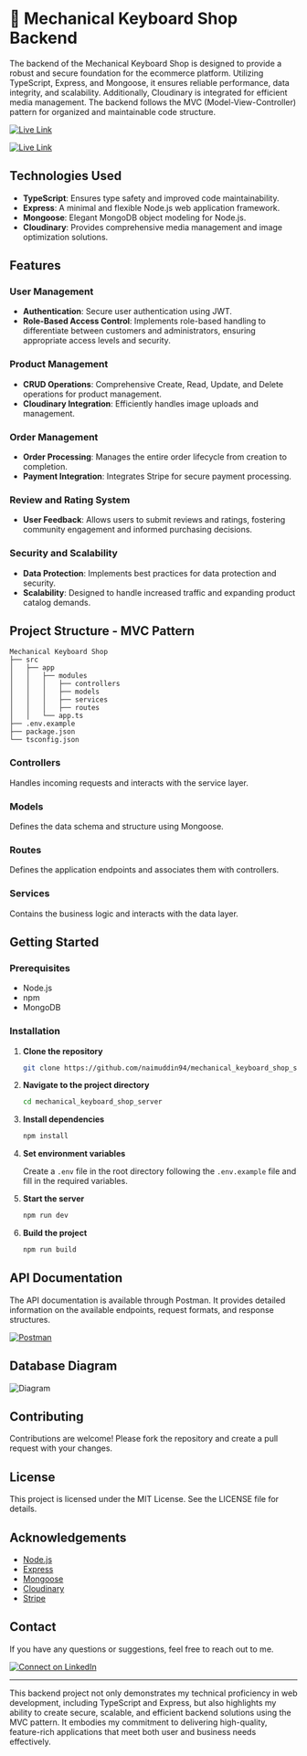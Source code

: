 # 🔗 Mechanical Keyboard Shop Backend

The backend of the Mechanical Keyboard Shop is designed to provide a robust and secure foundation for the ecommerce platform. Utilizing TypeScript, Express, and Mongoose, it ensures reliable performance, data integrity, and scalability. Additionally, Cloudinary is integrated for efficient media management. The backend follows the MVC (Model-View-Controller) pattern for organized and maintainable code structure.

[![Live Link](https://img.shields.io/badge/API-Live-brightgreen?style=for-the-badge)](https://mechanical-keyboard-shop-server-two.vercel.app/)

[![Live Link](https://img.shields.io/badge/Frontend-Live-brightgreen?style=for-the-badge)](https://keeb-keyboard.vercel.app/)


## Technologies Used

- **TypeScript**: Ensures type safety and improved code maintainability.
- **Express**: A minimal and flexible Node.js web application framework.
- **Mongoose**: Elegant MongoDB object modeling for Node.js.
- **Cloudinary**: Provides comprehensive media management and image optimization solutions.

## Features

### User Management
- **Authentication**: Secure user authentication using JWT.
- **Role-Based Access Control**: Implements role-based handling to differentiate between customers and administrators, ensuring appropriate access levels and security.

### Product Management
- **CRUD Operations**: Comprehensive Create, Read, Update, and Delete operations for product management.
- **Cloudinary Integration**: Efficiently handles image uploads and management.

### Order Management
- **Order Processing**: Manages the entire order lifecycle from creation to completion.
- **Payment Integration**: Integrates Stripe for secure payment processing.

### Review and Rating System
- **User Feedback**: Allows users to submit reviews and ratings, fostering community engagement and informed purchasing decisions.

### Security and Scalability
- **Data Protection**: Implements best practices for data protection and security.
- **Scalability**: Designed to handle increased traffic and expanding product catalog demands.

## Project Structure - MVC Pattern

```
Mechanical Keyboard Shop
├── src
│   ├── app
│   │   ├── modules
│   │   │   ├── controllers
│   │   │   ├── models
│   │   │   ├── services
│   │   │   ├── routes
│   │   └── app.ts
├── .env.example
├── package.json
└── tsconfig.json
```

### Controllers
Handles incoming requests and interacts with the service layer.

### Models
Defines the data schema and structure using Mongoose.

### Routes
Defines the application endpoints and associates them with controllers.

### Services
Contains the business logic and interacts with the data layer.

## Getting Started

### Prerequisites

- Node.js
- npm
- MongoDB

### Installation

1. **Clone the repository**

   ```bash
   git clone https://github.com/naimuddin94/mechanical_keyboard_shop_server.git
   ```

2. **Navigate to the project directory**

   ```bash
   cd mechanical_keyboard_shop_server
   ```

3. **Install dependencies**

   ```bash
   npm install
   ```

4. **Set environment variables**

   Create a `.env` file in the root directory following the `.env.example` file and fill in the required variables.

5. **Start the server**

   ```bash
   npm run dev
   ```

6. **Build the project**

   ```bash
   npm run build
   ```

## API Documentation

The API documentation is available through Postman. It provides detailed information on the available endpoints, request formats, and response structures.

[![Postman](https://img.shields.io/badge/Postman-FF6C37?style=for-the-badge&logo=postman&logoColor=white)](https://documenter.getpostman.com/view/34122341/2sA3kRJ3gC)

## Database Diagram

![Diagram](https://res.cloudinary.com/dxoncladp/image/upload/v1721145024/Mechanical_Keyboard_Shop_f8e22f.png)

## Contributing

Contributions are welcome! Please fork the repository and create a pull request with your changes.

## License

This project is licensed under the MIT License. See the LICENSE file for details.

## Acknowledgements

- [Node.js](https://nodejs.org/)
- [Express](https://expressjs.com/)
- [Mongoose](https://mongoosejs.com/)
- [Cloudinary](https://cloudinary.com/)
- [Stripe](https://stripe.com/)

## Contact

If you have any questions or suggestions, feel free to reach out to me.

[![Connect on LinkedIn](https://img.shields.io/badge/LinkedIn-Connect-blue?style=for-the-badge&logo=linkedin)](www.linkedin.com/in/iamnaimuddin)


---

This backend project not only demonstrates my technical proficiency in web development, including TypeScript and Express, but also highlights my ability to create secure, scalable, and efficient backend solutions using the MVC pattern. It embodies my commitment to delivering high-quality, feature-rich applications that meet both user and business needs effectively.
